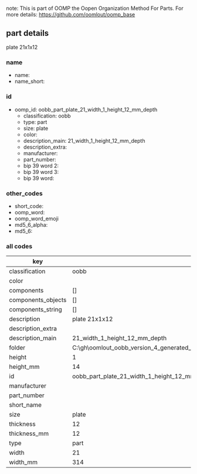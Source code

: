 #   

note: This is part of OOMP the Oopen Organization Method For Parts. For more details: https://github.com/oomlout/oomp_base

##  part details



plate 21x1x12

### name
* name: 
* name_short: 
### id
* oomp_id: oobb_part_plate_21_width_1_height_12_mm_depth
  * classification: oobb
  * type: part
  * size: plate
  * color: 
  * description_main: 21_width_1_height_12_mm_depth
  * description_extra: 
  * manufacturer: 
  * part_number: 
  * bip 39 word 2: 
  * bip 39 word 3: 
  * bip 39 word: 

### other_codes
* short_code: 
* oomp_word: 
* oomp_word_emoji 
* md5_6_alpha: 
* md5_6: 









### all codes 
| key | value |  
| --- | --- |  
| classification | oobb |  
| color |  |  
| components | [] |  
| components_objects | [] |  
| components_string | [] |  
| description | plate 21x1x12 |  
| description_extra |  |  
| description_main | 21_width_1_height_12_mm_depth |  
| folder | C:\gh\oomlout_oobb_version_4_generated_parts\things\oobb_part_plate_21_width_1_height_12_mm_depth |  
| height | 1 |  
| height_mm | 14 |  
| id | oobb_part_plate_21_width_1_height_12_mm_depth |  
| manufacturer |  |  
| part_number |  |  
| short_name |  |  
| size | plate |  
| thickness | 12 |  
| thickness_mm | 12 |  
| type | part |  
| width | 21 |  
| width_mm | 314 |  
